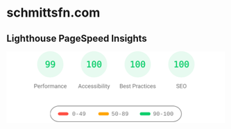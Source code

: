 # schmittsfn.com

## Lighthouse PageSpeed Insights

[![Google PageSpeeg](https://raw.githubusercontent.com/schmittsfn/schmittsfn.github.io/master/assets/img/pagespeed.svg)](https://pagespeed.web.dev/report?url=https%3A%2F%2Fschmittsfn.com%2F&form_factor=desktop)
